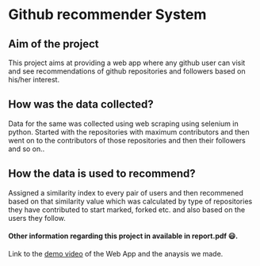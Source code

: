 # Github recommender System

## Aim of the project
This project aims at providing a web app where any github user can visit and see recommendations of github repositories and followers based on his/her interest.

## How was the data collected?
Data for the same was collected using web scraping using selenium in python. Started with the repositories with maximum contributors and then went on to the contributors of those repositories and then their followers and so on..

## How the data is used to recommend?
Assigned a similarity index to every pair of users and then recommened based on that similarity value which was calculated by type of repositories they have contributed to start marked, forked etc. and also based on the users they follow.

#### Other information regarding this project in available in report.pdf 😃.

Link to the [demo video](https://youtu.be/lhE4JqHAuiE)  of the Web App and the anaysis we made.
